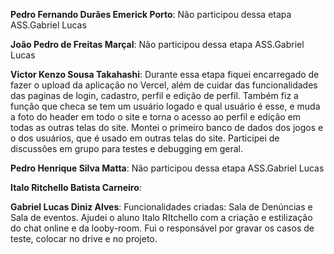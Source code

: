 **Pedro Fernando Durães Emerick Porto**: Não participou dessa etapa ASS.Gabriel Lucas

**João Pedro de Freitas Marçal**: Não participou dessa etapa ASS.Gabriel Lucas

**Victor Kenzo Sousa Takahashi**: Durante essa etapa fiquei encarregado de fazer o upload da aplicação no Vercel, além de cuidar das funcionalidades das paginas de login, cadastro, perfil e edição de perfil. Também fiz a função que checa se tem um usuário logado e qual usuário é esse, e muda a foto do header em todo o site e torna o acesso ao perfil e edição em todas as outras telas do site. Montei o primeiro banco de dados dos jogos e o dos usuários, que é usado em outras telas do site. Participei de discussões em grupo para testes e debugging em geral.

**Pedro Henrique Silva Matta**: Não participou dessa etapa ASS.Gabriel Lucas

**Italo Ritchello Batista Carneiro**: 

**Gabriel Lucas Diniz Alves**: Funcionalidades criadas: Sala de Denúncias e Sala de eventos. Ajudei o aluno Italo RItchello com a criação e estilização do chat online e da looby-room. Fui o responsável por gravar os casos de teste, colocar no drive e no projeto.
